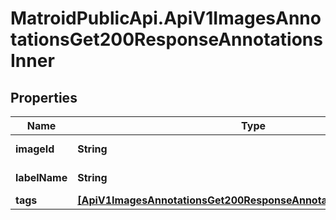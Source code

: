 # MatroidPublicApi.ApiV1ImagesAnnotationsGet200ResponseAnnotationsInner

## Properties

Name | Type | Description | Notes
------------ | ------------- | ------------- | -------------
**imageId** | **String** | ID of the image | [optional] 
**labelName** | **String** | Name of the label | [optional] 
**tags** | [**[ApiV1ImagesAnnotationsGet200ResponseAnnotationsInnerTagsInner]**](ApiV1ImagesAnnotationsGet200ResponseAnnotationsInnerTagsInner.md) |  | [optional] 


